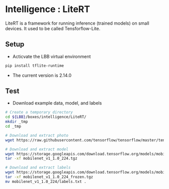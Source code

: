 # Intelligence : LiteRT
LiteRT is a framework for running inference (trained models) on small devices. It used to be called Tensforflow-Lite.

## Setup
- Acticvate the LBB virtual environment

```bash
pip install tflite-runtime
```
- The current version is 2.14.0

## Test

- Download example data, model, and labels

```bash
# Create a temporary directory
cd ${LBB}/boxes/intelligence/LiteRT/
mkdir _tmp
cd _tmp

# Download and extract photo
wget https://raw.githubusercontent.com/tensorflow/tensorflow/master/tensorflow/lite/examples/label_image/testdata/grace_hopper.bmp

# Download and extract model
wget https://storage.googleapis.com/download.tensorflow.org/models/mobilenet_v1_2018_02_22/mobilenet_v1_1.0_224.tgz 
tar -xf mobilenet_v1_1.0_224.tgz

# Download and extract labels
wget https://storage.googleapis.com/download.tensorflow.org/models/mobilenet_v1_1.0_224_frozen.tgz
tar -xf mobilenet_v1_1.0_224_frozen.tgz
mv mobilenet_v1_1.0_224/labels.txt .
```
